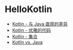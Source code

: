 # HelloKotlin

* [Kotlin - 与 Java 直观的差异](./notes/kotlin-0-difference.md)
* [Kotlin - 优雅的代码](./notes/kotlin-1-elegant.md)
* [Kotlin - 集合](./notes/kotlin-2-collection.md)
* [Kotlin vs. Java](./notes/Kotlin-vs-Java.md)



